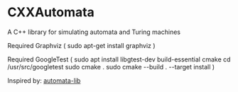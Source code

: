# CXXAutomata
A C++ library for simulating automata and Turing machines

Required Graphviz ( sudo apt-get install graphviz )

Required GoogleTest (
    sudo apt install libgtest-dev build-essential cmake
    cd /usr/src/googletest
    sudo cmake .
    sudo cmake --build . --target install
)

Inspired by: [automata-lib](https://pypi.org/project/automata-lib/#class-faautomaton-metaclassabcmeta)
